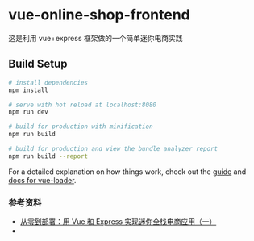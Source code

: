 # vue-online-shop-frontend

这是利用 vue+express 框架做的一个简单迷你电商实践

## Build Setup

```bash
# install dependencies
npm install

# serve with hot reload at localhost:8080
npm run dev

# build for production with minification
npm run build

# build for production and view the bundle analyzer report
npm run build --report
```

For a detailed explanation on how things work, check out the [guide](http://vuejs-templates.github.io/webpack/) and [docs for vue-loader](http://vuejs.github.io/vue-loader).

### 参考资料

- [从零到部署：用 Vue 和 Express 实现迷你全栈电商应用（一）](https://tuture.co/2019/10/17/0b662ce/)
- 
